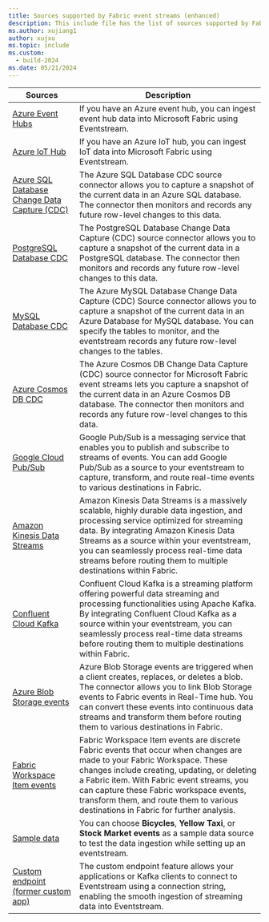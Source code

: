 ```yaml
---
title: Sources supported by Fabric event streams (enhanced)
description: This include file has the list of sources supported by Fabric event streams with enhanced capabilities.
ms.author: xujiang1
author: xujxu 
ms.topic: include
ms.custom:
  - build-2024
ms.date: 05/21/2024
---
```


| Sources          | Description |
| --------------- | ---------- |
| [Azure Event Hubs](../add-source-azure-event-hubs.md) | If you have an Azure event hub, you can ingest event hub data into Microsoft Fabric using Eventstream.  |
| [Azure IoT Hub](../add-source-azure-iot-hub.md) | If you have an Azure IoT hub, you can ingest IoT data into Microsoft Fabric using Eventstream.  |
| [Azure SQL Database Change Data Capture (CDC)](../add-source-azure-sql-database-change-data-capture.md) | The Azure SQL Database CDC source connector allows you to capture a snapshot of the current data in an Azure SQL database. The connector then monitors and records any future row-level changes to this data. |
| [PostgreSQL Database CDC](../add-source-postgresql-database-change-data-capture.md) | The PostgreSQL Database Change Data Capture (CDC) source connector allows you to capture a snapshot of the current data in a PostgreSQL database. The connector then monitors and records any future row-level changes to this data. |
| [MySQL Database CDC](../add-source-mysql-database-change-data-capture.md) | The Azure MySQL Database Change Data Capture (CDC) Source connector allows you to capture a snapshot of the current data in an Azure Database for MySQL database. You can specify the tables to monitor, and the eventstream records any future row-level changes to the tables. |
| [Azure Cosmos DB CDC](../add-source-azure-cosmos-db-change-data-capture.md) | The Azure Cosmos DB Change Data Capture (CDC) source connector for Microsoft Fabric event streams lets you capture a snapshot of the current data in an Azure Cosmos DB database. The connector then monitors and records any future row-level changes to this data. |
| [Google Cloud Pub/Sub](../add-source-google-cloud-pub-sub.md) | Google Pub/Sub is a messaging service that enables you to publish and subscribe to streams of events. You can add Google Pub/Sub as a source to your eventstream to capture, transform, and route real-time events to various destinations in Fabric. | 
| [Amazon Kinesis Data Streams](../add-source-amazon-kinesis-data-streams.md) | Amazon Kinesis Data Streams is a massively scalable, highly durable data ingestion, and processing service optimized for streaming data. By integrating Amazon Kinesis Data Streams as a source within your eventstream, you can seamlessly process real-time data streams before routing them to multiple destinations within Fabric. |
| [Confluent Cloud Kafka](../add-source-confluent-kafka.md) | Confluent Cloud Kafka is a streaming platform offering powerful data streaming and processing functionalities using Apache Kafka. By integrating Confluent Cloud Kafka as a source within your eventstream, you can seamlessly process real-time data streams before routing them to multiple destinations within Fabric. |
| [Azure Blob Storage events](../add-source-azure-blob-storage.md) | Azure Blob Storage events are triggered when a client creates, replaces, or deletes a blob. The connector allows you to link Blob Storage events to Fabric events in Real-Time hub. You can convert these events into continuous data streams and transform them before routing them to various destinations in Fabric.|
| [Fabric Workspace Item events](../add-source-fabric-workspace.md) | Fabric Workspace Item events are discrete Fabric events that occur when changes are made to your Fabric Workspace. These changes include creating, updating, or deleting a Fabric item. With Fabric event streams, you can capture these Fabric workspace events, transform them, and route them to various destinations in Fabric for further analysis. |
| [Sample data](../add-source-sample-data.md) | You can choose **Bicycles**, **Yellow Taxi**, or **Stock Market events** as a sample data source to test the data ingestion while setting up an eventstream. |
| [Custom endpoint (former custom app)](../add-source-custom-app.md) | The custom endpoint feature allows your applications or Kafka clients to connect to Eventstream using a connection string, enabling the smooth ingestion of streaming data into Eventstream. |
